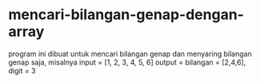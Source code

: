 # mencari-bilangan-genap-dengan-array
program ini dibuat untuk mencari bilangan genap dan menyaring bilangan genap saja, misalnya input = [1, 2, 3, 4, 5, 6]  output = bilangan = [2,4,6],  digit = 3
